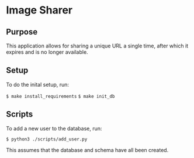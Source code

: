 # Image Sharer

## Purpose

This application allows for sharing a unique URL a single time, after which it expires and is no longer available.

## Setup

To do the inital setup, run:

`$ make install_requirements`
`$ make init_db`

## Scripts

To add a new user to the database, run:

`$ python3 ./scripts/add_user.py`

This assumes that the database and schema have all been created.
